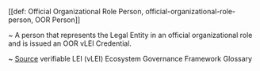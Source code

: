 [[def: Official Organizational Role Person, official-organizational-role-person, OOR Person]]

~ A person that represents the Legal Entity in an official organizational role and is issued an OOR vLEI Credential.

~ [Source](https://www.gleif.org/vlei/introducing-the-vlei-ecosystem-governance-framework/2023-12-15_vlei-egf-v2.0-glossary_v1.3_final.pdf) verifiable LEI (vLEI) Ecosystem Governance Framework Glossary
